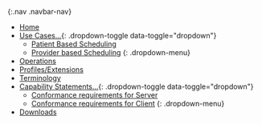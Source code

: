 {:.nav .navbar-nav}
<!-- don't remove the line above - to add or remove a menu item commeent in or out -->
- [Home](index.html)
- [Use Cases...](guidance.html){: .dropdown-toggle data-toggle="dropdown"}
  - [Patient Based Scheduling](patient-scheduling.html)
  - [Provider based Scheduling](provider-scheduling.html)
  {: .dropdown-menu}
- [Operations](operations.html)
- [Profiles/Extensions](profiles.html)
- [Terminology](terminology.html)
- [Capability Statements...](capstatements.html){: .dropdown-toggle data-toggle="dropdown"}
  - [Conformance requirements for Server](server-capstatement.html)
  - [Conformance requirements for Client](client-capstatement.html)
  {: .dropdown-menu}
- [Downloads](downloads.html)
